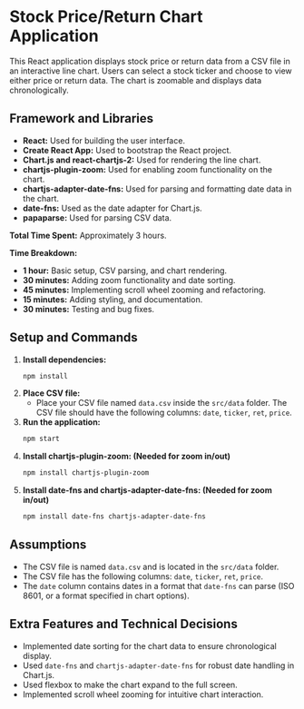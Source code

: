 # Stock Price/Return Chart Application

This React application displays stock price or return data from a CSV file in an interactive line chart. Users can select a stock ticker and choose to view either price or return data. The chart is zoomable and displays data chronologically.

## Framework and Libraries

* **React:** Used for building the user interface.
* **Create React App:** Used to bootstrap the React project.
* **Chart.js and react-chartjs-2:** Used for rendering the line chart.
* **chartjs-plugin-zoom:** Used for enabling zoom functionality on the chart.
* **chartjs-adapter-date-fns:** Used for parsing and formatting date data in the chart.
* **date-fns:** Used as the date adapter for Chart.js.
* **papaparse:** Used for parsing CSV data.

**Total Time Spent:** Approximately 3 hours.

**Time Breakdown:**

* **1 hour:** Basic setup, CSV parsing, and chart rendering.
* **30 minutes:** Adding zoom functionality and date sorting.
* **45 minutes:** Implementing scroll wheel zooming and refactoring.
* **15 minutes:** Adding styling, and documentation.
* **30 minutes:** Testing and bug fixes.

## Setup and Commands

1.  **Install dependencies:**
    ```bash
    npm install
    ```
2.  **Place CSV file:**
    * Place your CSV file named `data.csv` inside the `src/data` folder. The CSV file should have the following columns: `date`, `ticker`, `ret`, `price`.
3.  **Run the application:**
    ```bash
    npm start
    ```
4. **Install chartjs-plugin-zoom: (Needed for zoom in/out)**
    ```bash
    npm install chartjs-plugin-zoom
    ```
5. **Install date-fns and chartjs-adapter-date-fns: (Needed for zoom in/out)**
    ```bash
    npm install date-fns chartjs-adapter-date-fns
    ```

## Assumptions

* The CSV file is named `data.csv` and is located in the `src/data` folder.
* The CSV file has the following columns: `date`, `ticker`, `ret`, `price`.
* The `date` column contains dates in a format that `date-fns` can parse (ISO 8601, or a format specified in chart options).

## Extra Features and Technical Decisions

* Implemented date sorting for the chart data to ensure chronological display.
* Used `date-fns` and `chartjs-adapter-date-fns` for robust date handling in Chart.js.
* Used flexbox to make the chart expand to the full screen.
* Implemented scroll wheel zooming for intuitive chart interaction.

